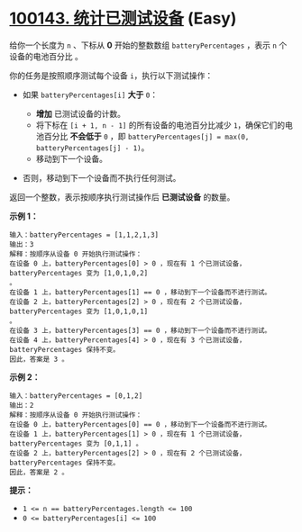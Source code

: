 # [100143. 统计已测试设备][link] (Easy)

[link]: https://leetcode.cn/contest/weekly-contest-375/problems/count-tested-devices-after-test-operations/

给你一个长度为 `n` 、下标从 **0** 开始的整数数组 `batteryPercentages` ，表示 `n` 个设备的电池百分比
。

你的任务是按照顺序测试每个设备 `i`，执行以下测试操作：

- 如果 `batteryPercentages[i]` **大于** `0`：

  - **增加** 已测试设备的计数。
  - 将下标在 `[i + 1, n - 1]` 的所有设备的电池百分比减少 `1`，确保它们的电池百分比 **不会低于** `0` 
，即 `batteryPercentages[j] = max(0, batteryPercentages[j] - 1)`。
  - 移动到下一个设备。
- 否则，移动到下一个设备而不执行任何测试。

返回一个整数，表示按顺序执行测试操作后 **已测试设备** 的数量。

**示例 1：**

```
输入：batteryPercentages = [1,1,2,1,3]
输出：3
解释：按顺序从设备 0 开始执行测试操作：
在设备 0 上，batteryPercentages[0] > 0 ，现在有 1 个已测试设备，batteryPercentages 变为 [1,0,1,0,2] 
。
在设备 1 上，batteryPercentages[1] == 0 ，移动到下一个设备而不进行测试。
在设备 2 上，batteryPercentages[2] > 0 ，现在有 2 个已测试设备，batteryPercentages 变为 [1,0,1,0,1] 
。
在设备 3 上，batteryPercentages[3] == 0 ，移动到下一个设备而不进行测试。
在设备 4 上，batteryPercentages[4] > 0 ，现在有 3 个已测试设备，batteryPercentages 保持不变。
因此，答案是 3 。
```

**示例 2：**

```
输入：batteryPercentages = [0,1,2]
输出：2
解释：按顺序从设备 0 开始执行测试操作：
在设备 0 上，batteryPercentages[0] == 0 ，移动到下一个设备而不进行测试。
在设备 1 上，batteryPercentages[1] > 0 ，现在有 1 个已测试设备，batteryPercentages 变为 [0,1,1] 。
在设备 2 上，batteryPercentages[2] > 0 ，现在有 2 个已测试设备，batteryPercentages 保持不变。
因此，答案是 2 。
```

**提示：**

- `1 <= n == batteryPercentages.length <= 100 `
- `0 <= batteryPercentages[i] <= 100`
